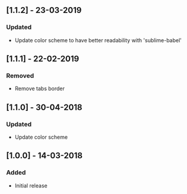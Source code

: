 
## [1.1.2] - 23-03-2019
### Updated
* Update color scheme to have better readability with 'sublime-babel'

## [1.1.1] - 22-02-2019
### Removed
* Remove tabs border

## [1.1.0] - 30-04-2018
### Updated
* Update color scheme

## [1.0.0] - 14-03-2018
### Added
* Initial release
